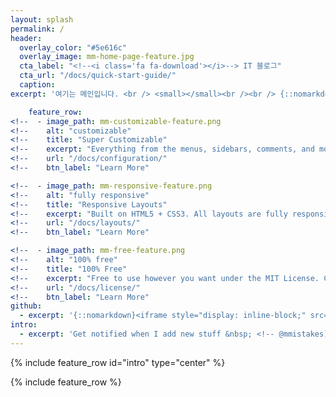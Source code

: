 ```yaml
---
layout: splash
permalink: /
header:
  overlay_color: "#5e616c"
  overlay_image: mm-home-page-feature.jpg
  cta_label: "<!--<i class='fa fa-download'></i>--> IT 블로그"
  cta_url: "/docs/quick-start-guide/"
  caption:
excerpt: '여기는 메인입니다. <br /> <small></small><br /><br /> {::nomarkdown}{:/nomarkdown}'

    feature_row:
<!--  - image_path: mm-customizable-feature.png
<!--    alt: "customizable"
<!--    title: "Super Customizable"
<!--    excerpt: "Everything from the menus, sidebars, comments, and more can be configured or set with YAML Front Matter."
<!--    url: "/docs/configuration/"
<!--    btn_label: "Learn More"

<!--  - image_path: mm-responsive-feature.png
<!--    alt: "fully responsive"
<!--    title: "Responsive Layouts"
<!--    excerpt: "Built on HTML5 + CSS3. All layouts are fully responsive with helpers to augment your content."
<!--    url: "/docs/layouts/"
<!--    btn_label: "Learn More"

<!--  - image_path: mm-free-feature.png
<!--    alt: "100% free"
<!--    title: "100% Free"
<!--    excerpt: "Free to use however you want under the MIT License. Clone it, fork it, customize it, whatever!"
<!--    url: "/docs/license/"
<!--    btn_label: "Learn More"
github:
  - excerpt: '{::nomarkdown}<iframe style="display: inline-block;" src="https://ghbtns.com/github-btn.html?user=mmistakes&repo=minimal-mistakes&type=star&count=true&size=large" frameborder="0" scrolling="0" width="160px" height="30px"></iframe> <iframe style="display: inline-block;" src="https://ghbtns.com/github-btn.html?user=mmistakes&repo=minimal-mistakes&type=fork&count=true&size=large" frameborder="0" scrolling="0" width="158px" height="30px"></iframe> {:/nomarkdown}'
intro:
  - excerpt: 'Get notified when I add new stuff &nbsp; <!-- @mmistakes](https://twitter.com/mmistakes){: .btn .btn--twitter}-->'
---
```


{% include feature_row id="intro" type="center" %}

{% include feature_row %}
